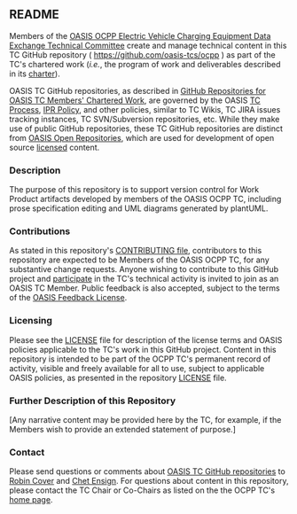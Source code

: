 <div>
<h2>README</h2>

<p>Members of the <a href="https://www.oasis-open.org/committees/ocpp/">OASIS OCPP Electric Vehicle Charging Equipment Data Exchange Technical Committee</a> create and manage technical content in this TC GitHub repository ( <a href="https://github.com/oasis-tcs/ocpp">https://github.com/oasis-tcs/ocpp</a> ) as part of the TC's chartered work (<i>i.e.</i>, the program of work and deliverables described in its <a href="https://www.oasis-open.org/committees/ocpp/charter.php">charter</a>).</p>

<p>OASIS TC GitHub repositories, as described in <a href="https://www.oasis-open.org/resources/tcadmin/github-repositories-for-oasis-tc-members-chartered-work">GitHub Repositories for OASIS TC Members' Chartered Work</a>, are governed by the OASIS <a href="https://www.oasis-open.org/policies-guidelines/tc-process">TC Process</a>, <a href="https://www.oasis-open.org/policies-guidelines/ipr">IPR Policy</a>, and other policies, similar to TC Wikis, TC JIRA issues tracking instances, TC SVN/Subversion repositories, etc.  While they make use of public GitHub repositories, these TC GitHub repositories are distinct from <a href="https://www.oasis-open.org/resources/open-repositories">OASIS Open Repositories</a>, which are used for development of open source <a href="https://www.oasis-open.org/resources/open-repositories/licenses">licensed</a> content.</p>
</div>

<div>
<h3>Description</h3>

<p>The purpose of this repository is to support version control for Work Product artifacts developed by members of the OASIS OCPP TC, including prose specification editing and UML diagrams generated by plantUML.</p>
</div>

<!-- Request data retrieved from Minutes of September 21, 2016 ( https://www.oasis-open.org/committees/download.php/59070/ ), posted 05-October-2016 ( https://lists.oasis-open.org/archives/ocpp/201610/msg00005.html ): 7. Tooling [Robert, Jonel]. The TC editors suggested various OASIS tools for use within this TC: (a) Github for specification editing and merging; (b) Jira for issue / idea / to-do tracking; (c) plantUML is used to generate UML diagrams; sources are available; the suggestion was put forward to the plantUML source in the TC github repo...(d) Members of the TC agree to using these tools ..plantUML is used to generate UML diagrams; sources are available. more: The suggestion was put forward to the the plantUML soruces in the TC github repo, although all contributed materials and sources should be put in Kavi as the authentic source. The TC agreed with the editing approach and thanked Robert for the introduction into the editing process. ;; Description: TC GitHub repository supporting specification editing and version control for Work Products of the OASIS OCPP TC  https://issues.oasis-open.org/browse/TCADMIN-2495 -->

<div>
<h3>Contributions</h3>
<p>As stated in this repository's <a href="https://github.com/oasis-tcs/ocpp/blob/master/CONTRIBUTING.md">CONTRIBUTING file</a>, contributors to this repository are expected to be Members of the OASIS OCPP TC, for any substantive change requests.  Anyone wishing to contribute to this GitHub project and <a href="https://www.oasis-open.org/join/participation-instructions">participate</a> in the TC's technical activity is invited to join as an OASIS TC Member.  Public feedback is also accepted, subject to the terms of the <a href="https://www.oasis-open.org/policies-guidelines/ipr#appendixa">OASIS Feedback License</a>.</p>
</div>

<div>
<h3>Licensing</h3>
<p>Please see the <a href="https://github.com/oasis-tcs/ocpp/blob/master/LICENSE.md">LICENSE</a> file for description of the license terms and OASIS policies applicable to the TC's work in this GitHub project. Content in this repository is intended to be part of the OCPP TC's permanent record of activity, visible and freely available for all to use, subject to applicable OASIS policies, as presented in the repository <a href="https://github.com/oasis-tcs/ocpp/blob/master/LICENSE.md">LICENSE</a> file.</p>
</div>

<div>
<h3>Further Description of this Repository</h3>

<p>[Any narrative content may be provided here by the TC, for example, if the Members wish to provide an extended statement of purpose.]</p>
</div>

<div>

<h3>Contact</h3>
<p>Please send questions or comments about <a href="https://www.oasis-open.org/resources/tcadmin/github-repositories-for-oasis-tc-members-chartered-work">OASIS TC GitHub repositories</a> to <a href="mailto:robin@oasis-open.org">Robin Cover</a> and <a href="mailto:chet.ensign@oasis-open.org">Chet Ensign</a>.  For questions about content in this repository, please contact the TC Chair or Co-Chairs as listed on the the OCPP TC's <a href="https://www.oasis-open.org/committees/ocpp/">home page</a>.</p>
</div>


